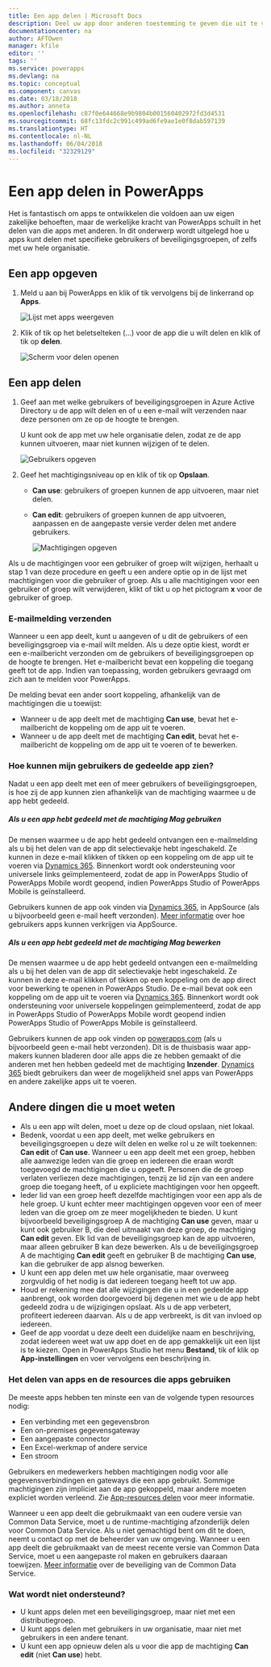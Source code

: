 ```yaml
---
title: Een app delen | Microsoft Docs
description: Deel uw app door anderen toestemming te geven die uit te voeren of te wijzigen
documentationcenter: na
author: AFTOwen
manager: kfile
editor: ''
tags: ''
ms.service: powerapps
ms.devlang: na
ms.topic: conceptual
ms.component: canvas
ms.date: 03/18/2018
ms.author: anneta
ms.openlocfilehash: c87f0e644668e9b9804b001560402972fd3d4531
ms.sourcegitcommit: 68fc13fdc2c991c499ad6fe9ae1e0f8dab597139
ms.translationtype: HT
ms.contentlocale: nl-NL
ms.lasthandoff: 06/04/2018
ms.locfileid: "32329129"
---
```

# <a name="share-an-app-in-powerapps"></a>Een app delen in PowerApps
Het is fantastisch om apps te ontwikkelen die voldoen aan uw eigen zakelijke behoeften, maar de werkelijke kracht van PowerApps schuilt in het delen van die apps met anderen. In dit onderwerp wordt uitgelegd hoe u apps kunt delen met specifieke gebruikers of beveiligingsgroepen, of zelfs met uw hele organisatie.

## <a name="specify-an-app"></a>Een app opgeven
1. Meld u aan bij PowerApps en klik of tik vervolgens bij de linkerrand op **Apps**.

    ![Lijst met apps weergeven](./media/share-app/file-apps.png)

1. Klik of tik op het beletselteken (...) voor de app die u wilt delen en klik of tik op **delen**.

    ![Scherm voor delen openen](./media/share-app/ellipsis-share.png)

## <a name="share-an-app"></a>Een app delen
1. Geef aan met welke gebruikers of beveiligingsgroepen in Azure Active Directory u de app wilt delen en of u een e-mail wilt verzenden naar deze personen om ze op de hoogte te brengen.

    U kunt ook de app met uw hele organisatie delen, zodat ze de app kunnen uitvoeren, maar niet kunnen wijzigen of te delen.

    ![Gebruikers opgeven](./media/share-app/share-list.png)

1. Geef het machtigingsniveau op en klik of tik op **Opslaan**.

    * **Can use**: gebruikers of groepen kunnen de app uitvoeren, maar niet delen.
    * **Can edit**: gebruikers of groepen kunnen de app uitvoeren, aanpassen en de aangepaste versie verder delen met andere gebruikers.

        ![Machtigingen opgeven](./media/share-app/edit-use.png)

Als u de machtigingen voor een gebruiker of groep wilt wijzigen, herhaalt u stap 1 van deze procedure en geeft u een andere optie op in de lijst met machtigingen voor die gebruiker of groep. Als u alle machtigingen voor een gebruiker of groep wilt verwijderen, klikt of tikt u op het pictogram **x** voor de gebruiker of groep.

### <a name="send-email-notification"></a>E-mailmelding verzenden
Wanneer u een app deelt, kunt u aangeven of u dit de gebruikers of een beveiligingsgroep via e-mail wilt melden. Als u deze optie kiest, wordt er een e-mailbericht verzonden om de gebruikers of beveiligingsgroepen op de hoogte te brengen. Het e-mailbericht bevat een koppeling die toegang geeft tot de app. Indien van toepassing, worden gebruikers gevraagd om zich aan te melden voor PowerApps.

De melding bevat een ander soort koppeling, afhankelijk van de machtigingen die u toewijst:

- Wanneer u de app deelt met de machtiging **Can use**, bevat het e-mailbericht de koppeling om de app uit te voeren.
- Wanneer u de app deelt met de machtiging **Can edit**, bevat het e-mailbericht de koppeling om de app uit te voeren of te bewerken.

### <a name="how-do-my-users-see-the-app-i-shared"></a>Hoe kunnen mijn gebruikers de gedeelde app zien?
Nadat u een app deelt met een of meer gebruikers of beveiligingsgroepen, is hoe zij de app kunnen zien afhankelijk van de machtiging waarmee u de app hebt gedeeld.

##### <a name="if-you-shared-an-app-with-can-use-permission"></a>Als u een app hebt gedeeld met de machtiging *Mag gebruiken*
De mensen waarmee u de app hebt gedeeld ontvangen een e-mailmelding als u bij het delen van de app dit selectievakje hebt ingeschakeld. Ze kunnen in deze e-mail klikken of tikken op een koppeling om de app uit te voeren via [Dynamics 365](http://home.dynamics.com). Binnenkort wordt ook ondersteuning voor universele links geïmplementeerd, zodat de app in PowerApps Studio of PowerApps Mobile wordt geopend, indien PowerApps Studio of PowerApps Mobile is geïnstalleerd.

Gebruikers kunnen de app ook vinden via [Dynamics 365](http://home.dynamics.com), in AppSource (als u bijvoorbeeld geen e-mail heeft verzonden). [Meer informatie](../../user/app-source.md) over hoe gebruikers apps kunnen verkrijgen via AppSource.

##### <a name="if-you-shared-an-app-with-can-edit-permission"></a>Als u een app hebt gedeeld met de machtiging *Mag bewerken*
De mensen waarmee u de app hebt gedeeld ontvangen een e-mailmelding als u bij het delen van de app dit selectievakje hebt ingeschakeld. Ze kunnen in deze e-mail klikken of tikken op een koppeling om de app direct voor bewerking te openen in PowerApps Studio. De e-mail bevat ook een koppeling om de app uit te voeren via [Dynamics 365](http://home.dynamics.com). Binnenkort wordt ook ondersteuning voor universele koppelingen geïmplementeerd, zodat de app in PowerApps Studio of PowerApps Mobile wordt geopend indien PowerApps Studio of PowerApps Mobile is geïnstalleerd.

Gebruikers kunnen de app ook vinden op [powerapps.com](http://web.powerapps.com) (als u bijvoorbeeld geen e-mail hebt verzonden). Dit is de thuisbasis waar app-makers kunnen bladeren door alle apps die ze hebben gemaakt of die anderen met hen hebben gedeeld met de machtiging **Inzender**. [Dynamics 365](http://home.dynamics.com) biedt gebruikers dan weer de mogelijkheid snel apps van PowerApps en andere zakelijke apps uit te voeren.

## <a name="other-things-to-know"></a>Andere dingen die u moet weten
* Als u een app wilt delen, moet u deze op de cloud opslaan, niet lokaal.
* Bedenk, voordat u een app deelt, met welke gebruikers en beveiligingsgroepen u deze wilt delen en welke rol u ze wilt toekennen: **Can edit** of **Can use**. Wanneer u een app deelt met een groep, hebben alle aanwezige leden van die groep en iedereen die eraan wordt toegevoegd de machtigingen die u opgeeft. Personen die de groep verlaten verliezen deze machtigingen, tenzij ze lid zijn van een andere groep die toegang heeft, of u expliciete machtigingen voor hen opgeeft.
* Ieder lid van een groep heeft dezelfde machtigingen voor een app als de hele groep. U kunt echter meer machtigingen opgeven voor een of meer leden van die groep om ze meer mogelijkheden te bieden. U kunt bijvoorbeeld beveiligingsgroep A de machtiging **Can use** geven, maar u kunt ook gebruiker B, die deel uitmaakt van deze groep, de machtiging **Can edit** geven. Elk lid van de beveiligingsgroep kan de app uitvoeren, maar alleen gebruiker B kan deze bewerken. Als u de beveiligingsgroep A de machtiging **Can edit** geeft en gebruiker B de machtiging **Can use**, kan die gebruiker de app alsnog bewerken.
* U kunt een app delen met uw hele organisatie, maar overweeg zorgvuldig of het nodig is dat iedereen toegang heeft tot uw app.
* Houd er rekening mee dat alle wijzigingen die u in een gedeelde app aanbrengt, ook worden doorgevoerd bij degenen met wie u de app hebt gedeeld zodra u de wijzigingen opslaat. Als u de app verbetert, profiteert iedereen daarvan. Als u de app verbreekt, is dit van invloed op iedereen.
* Geef de app voordat u deze deelt een duidelijke naam en beschrijving, zodat iedereen weet wat uw app doet en de app gemakkelijk uit een lijst is te kiezen. Open in PowerApps Studio het menu **Bestand**, tik of klik op **App-instellingen** en voer vervolgens een beschrijving in.

### <a name="app-sharing-and-the-resources-the-app-uses"></a>Het delen van apps en de resources die apps gebruiken
De meeste apps hebben ten minste een van de volgende typen resources nodig:

* Een verbinding met een gegevensbron
* Een on-premises gegevensgateway
* Een aangepaste connector
* Een Excel-werkmap of andere service
* Een stroom

Gebruikers en medewerkers hebben machtigingen nodig voor alle gegevensverbindingen en gateways die een app gebruikt. Sommige machtigingen zijn impliciet aan de app gekoppeld, maar andere moeten expliciet worden verleend. Zie [App-resources delen](share-app-resources.md) voor meer informatie.

Wanneer u een app deelt die gebruikmaakt van een oudere versie van Common Data Service, moet u de runtime-machtiging afzonderlijk delen voor Common Data Service. Als u niet gemachtigd bent om dit te doen, neemt u contact op met de beheerder van uw omgeving. Wanneer u een app deelt die gebruikmaakt van de meest recente versie van Common Data Service, moet u een aangepaste rol maken en gebruikers daaraan toewijzen. [Meer informatie](../../administrator/database-security.md) over de beveiliging van de Common Data Service.

### <a name="what-isnt-supported"></a>Wat wordt niet ondersteund?
* U kunt apps delen met een beveiligingsgroep, maar niet met een distributiegroep.
* U kunt apps delen met gebruikers in uw organisatie, maar niet met gebruikers in een andere tenant.
* U kunt een app opnieuw delen als u voor die app de machtiging **Can edit** (niet **Can use**) hebt.
